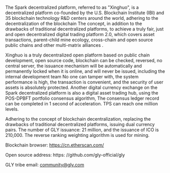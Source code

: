 The Spark decentralized platform, referred to as "Xinghuo", is a decentralized platform co-founded by the U.S. Blockchain Institute (IBI) and 35 blockchain technology R&D centers around the world, adhering to the decentralization of the blockchain The concept, in addition to the drawbacks of traditional decentralized platforms, to achieve a truly fair, just and open decentralized digital trading platform 2.0, which covers asset transactions, parent-child mine ecology, cross-chain and open source public chains and other multi-matrix alliances .

Xinghuo is a truly decentralized open platform based on public chain development, open source code, blockchain can be checked, reversed, no central server, the issuance mechanism will be automatically and permanently locked when it is online, and will never be issued, including the internal development team No one can tamper with, the system performance is high, the transaction is convenient, and the security of user assets is absolutely protected. Another digital currency exchange on the Spark decentralized platform is also a digital asset trading hub, using the POS-DPBFT portfolio consensus algorithm, The consensus ledger record can be completed in 1 second of acceleration. TPS can reach one million levels.

Adhering to the concept of blockchain decentralization, replacing the drawbacks of traditional decentralized platforms, issuing dual currency pairs. The number of GLY issuance: 21 million, and the issuance of ICO is 210,000. The reverse ranking weighting algorithm is used for mining.

Blockchain browser: https://cn.etherscan.com/

Open source address: https: //github.com/gly-official/gly

GLY tribe email: community@gly.com
